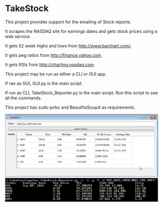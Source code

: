 # TakeStock
This project provides support for the emailing of Stock reports.

It scrapes the NASDAQ site for earnings dates and gets stock prices using a web service.

It gets 52 week highs and lows from http://www.barchart.com/.

It gets peg ratios from http://finance.yahoo.com.

It gets RSIs from http://charting.nasdaq.com.

This project may be run as either a CLI or GUI app.

If ran as GUI, GUI.py is the main script. 

If run as CLI, TakeStock_Reporter.py is the main script. Run this script to see all the commands.

This project has suds-jurko and BeautifulSoup4 as requirements.

![Alt text](/gui_screenshot.png?raw=true "TakeStock in GUI action")
![Alt text](/screenshot.png?raw=true "TakeStock in CLI action")
